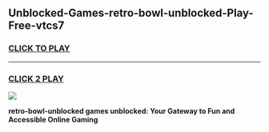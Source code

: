 
## Unblocked-Games-retro-bowl-unblocked-Play-Free-vtcs7
<h3>
<a href="https://premium76.site?title=retro-bowl-unblocked&ref=20M">CLICK TO PLAY</a></h3>
<hr>

<h3>
<a href="https://premium76.site?title=retro-bowl-unblocked&ref=20M">CLICK 2 PLAY</a>
  
</h3>

<a href="https://premium76.site?title=retro-bowl-unblocked&ref=19M"><img src="https://clearcache.store/games.png"></a>


**retro-bowl-unblocked games unblocked: Your Gateway to Fun and Accessible Online Gaming**
